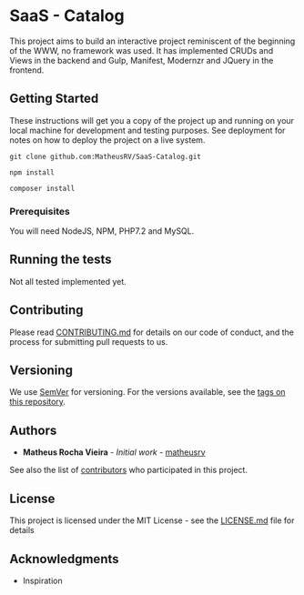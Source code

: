 # SaaS - Catalog

This project aims to build an interactive project reminiscent of the beginning of the WWW, no framework was used. It has implemented CRUDs and Views in the backend and Gulp, Manifest, Modernzr and JQuery in the frontend.

## Getting Started

These instructions will get you a copy of the project up and running on your local machine for development and testing purposes. See deployment for notes on how to deploy the project on a live system.

`git clone github.com:MatheusRV/SaaS-Catalog.git`

`npm install`

`composer install`


### Prerequisites

You will need NodeJS, NPM, PHP7.2 and MySQL.

## Running the tests

Not all tested implemented yet.

## Contributing

Please read [CONTRIBUTING.md](https://gist.github.com/PurpleBooth/b24679402957c63ec426) for details on our code of conduct, and the process for submitting pull requests to us.

## Versioning

We use [SemVer](http://semver.org/) for versioning. For the versions available, see the [tags on this repository](https://github.com/your/project/tags). 

## Authors

* **Matheus Rocha Vieira** - *Initial work* - [matheusrv](https://github.com/matheusrv)

See also the list of [contributors](https://github.com/your/project/contributors) who participated in this project.

## License

This project is licensed under the MIT License - see the [LICENSE.md](LICENSE.md) file for details

## Acknowledgments

* Inspiration
